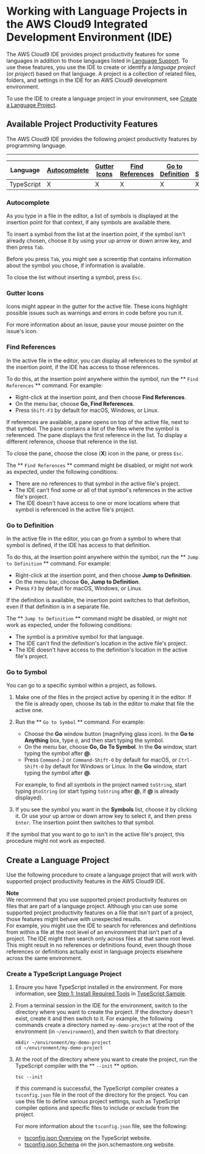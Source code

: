 # Working with Language Projects in the AWS Cloud9 Integrated Development Environment \(IDE\)<a name="projects"></a>

The AWS Cloud9 IDE provides project productivity features for some languages in addition to those languages listed in [Language Support](language-support.md)\. To use these features, you use the IDE to create or identify a *language project* \(or *project*\) based on that language\. A project is a collection of related files, folders, and settings in the IDE for an AWS Cloud9 development environment\.

To use the IDE to create a language project in your environment, see [Create a Language Project](#projects-create)\.

## Available Project Productivity Features<a name="projects-features"></a>

The AWS Cloud9 IDE provides the following project productivity features by programming language\.


****  

|  **Language**  |  [Autocomplete](#projects-features-autocomplete)  |  [Gutter Icons](#projects-features-gutter-icons)  |  [Find References](#projects-features-find-refs)  |  [Go to Definition](#projects-features-go-to-def)  |  [Go to Symbol](#projects-features-go-to-symbol)  | 
| --- | --- | --- | --- | --- | --- | 
|  TypeScript  |  X  |  X  |  X  |  X  |  X  | 

### Autocomplete<a name="projects-features-autocomplete"></a>

As you type in a file in the editor, a list of symbols is displayed at the insertion point for that context, if any symbols are available there\.

To insert a symbol from the list at the insertion point, if the symbol isn't already chosen, choose it by using your up arrow or down arrow key, and then press `Tab`\.

Before you press `Tab`, you might see a screentip that contains information about the symbol you chose, if information is available\.

To close the list without inserting a symbol, press `Esc`\.

### Gutter Icons<a name="projects-features-gutter-icons"></a>

Icons might appear in the gutter for the active file\. These icons highlight possible issues such as warnings and errors in code before you run it\.

For more information about an issue, pause your mouse pointer on the issue's icon\.

### Find References<a name="projects-features-find-refs"></a>

In the active file in the editor, you can display all references to the symbol at the insertion point, if the IDE has access to those references\.

To do this, at the insertion point anywhere within the symbol, run the ** `Find References` ** command\. For example:
+ Right\-click at the insertion point, and then choose **Find References**\.
+ On the menu bar, choose **Go, Find References**\.
+ Press `Shift-F3` by default for macOS, Windows, or Linux\.

If references are available, a pane opens on top of the active file, next to that symbol\. The pane contains a list of the files where the symbol is referenced\. The pane displays the first reference in the list\. To display a different reference, choose that reference in the list\.

To close the pane, choose the close \(**X**\) icon in the pane, or press `Esc`\.

The ** `Find References` ** command might be disabled, or might not work as expected, under the following conditions:
+ There are no references to that symbol in the active file's project\.
+ The IDE can't find some or all of that symbol's references in the active file's project\.
+ The IDE doesn't have access to one or more locations where that symbol is referenced in the active file's project\.

### Go to Definition<a name="projects-features-go-to-def"></a>

In the active file in the editor, you can go from a symbol to where that symbol is defined, if the IDE has access to that definition\.

To do this, at the insertion point anywhere within the symbol, run the ** `Jump to Definition` ** command\. For example:
+ Right\-click at the insertion point, and then choose **Jump to Definition**\.
+ On the menu bar, choose **Go, Jump to Definition**\.
+ Press `F3` by default for macOS, Windows, or Linux\.

If the definition is available, the insertion point switches to that definition, even if that definition is in a separate file\.

The ** `Jump to Definition` ** command might be disabled, or might not work as expected, under the following conditions:
+ The symbol is a primitive symbol for that language\.
+ The IDE can't find the definition's location in the active file's project\.
+ The IDE doesn't have access to the definition's location in the active file's project\.

### Go to Symbol<a name="projects-features-go-to-symbol"></a>

You can go to a specific symbol within a project, as follows\.

1. Make one of the files in the project active by opening it in the editor\. If the file is already open, choose its tab in the editor to make that file the active one\.

1. Run the ** `Go to Symbol` ** command\. For example:
   + Choose the **Go** window button \(magnifying glass icon\)\. In the **Go to Anything** box, type `@`, and then start typing the symbol\.
   + On the menu bar, choose **Go, Go To Symbol**\. In the **Go** window, start typing the symbol after **@**\.
   + Press `Command-2` or `Command-Shift-O` by default for macOS, or `Ctrl-Shift-O` by default for Windows or Linux\. In the **Go** window, start typing the symbol after **@**\.

   For example, to find all symbols in the project named `toString`, start typing `@toString` \(or start typing `toString` after **@**, if **@** is already displayed\)\.

1. If you see the symbol you want in the **Symbols** list, choose it by clicking it\. Or use your up arrow or down arrow key to select it, and then press `Enter`\. The insertion point then switches to that symbol\.

If the symbol that you want to go to isn't in the active file's project, this procedure might not work as expected\.

## Create a Language Project<a name="projects-create"></a>

Use the following procedure to create a language project that will work with supported project productivity features in the AWS Cloud9 IDE\.

**Note**  
We recommend that you use supported project productivity features on files that are part of a language project\. Although you can use some supported project productivity features on a file that isn't part of a project, those features might behave with unexpected results\.  
For example, you might use the IDE to search for references and definitions from within a file at the root level of an environment that isn't part of a project\. The IDE might then search only across files at that same root level\. This might result in no references or definitions found, even though those references or definitions actually exist in language projects elsewhere across the same environment\.

### Create a TypeScript Language Project<a name="projects-create-typescript"></a>

1. Ensure you have TypeScript installed in the environment\. For more information, see [Step 1: Install Required Tools](sample-typescript.md#sample-typescript-install) in [TypeScript Sample](sample-typescript.md)\.

1. From a terminal session in the IDE for the environment, switch to the directory where you want to create the project\. If the directory doesn't exist, create it and then switch to it\. For example, the following commands create a directory named `my-demo-project` at the root of the environment \(in `~/environment`\), and then switch to that directory\.

   ```
   mkdir ~/environment/my-demo-project
   cd ~/environment/my-demo-project
   ```

1. At the root of the directory where you want to create the project, run the TypeScript compiler with the ** `--init` ** option\.

   ```
   tsc --init
   ```

   If this command is successful, the TypeScript compiler creates a `tsconfig.json` file in the root of the directory for the project\. You can use this file to define various project settings, such as TypeScript compiler options and specific files to include or exclude from the project\.

   For more information about the `tsconfig.json` file, see the following:
   +  [tsconfig\.json Overview](https://www.typescriptlang.org/docs/handbook/tsconfig-json.html) on the TypeScript website\.
   +  [tsconfig\.json Schema](http://json.schemastore.org/tsconfig) on the json\.schemastore\.org website\.